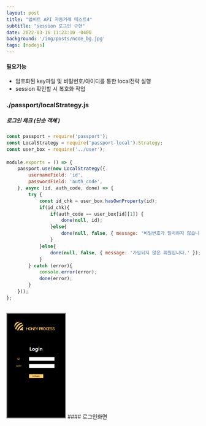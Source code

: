```yaml
---
layout: post
title: "업비트 API 자동거래 테스트4"
subtitle: "session 로그인 구현"
date: 2022-03-16 11:23:10 -0400
background: '/img/posts/node_bg.jpg'
tags: [nodejs]
---
```


#### 필요기능
* 암호화된 key파일 및 비밀번호/아이디를 통한 local전략 실행
* session 확인할 시 복호화 작업

### ./passport/localStrategy.js
##### 로그인 체크 (단순 객체 )
``` javascript
const passport = require('passport');
const LocalStrategy = require('passport-local').Strategy;
const user_box = require('../user');

module.exports = () => {
    passport.use(new LocalStrategy({
        usernameField: 'id',
        passwordField: 'auth_code',
    }, async (id, auth_code, done) => {
        try { 
            const id_chk = user_box.hasOwnProperty(id);
            if(id_chk){
                if(auth_code == user_box[id][1]) {
                    done(null, id);
                }else{
                    done(null, false, { message: '비밀번호가 일치하지 않습니다.' });
                }
            }else{
                done(null, false, { message: '가입되지 않은 회원입니다.' });
            }
        } catch (error){
            console.error(error);
            done(error);
        }
    }));
};
```
<br>
<img style="border: solid grey 2px;" src="/img/work/upbit_login.png" width="30%" height="30%"> 	
#### 로그인화면

